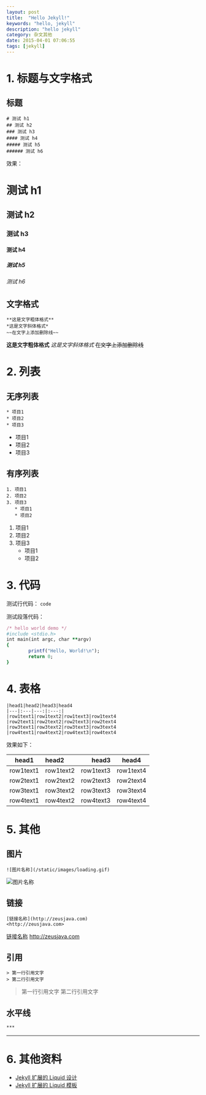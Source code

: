```yaml
---
layout: post
title:  "Hello Jekyll!"
keywords: "hello, jekyll"
description: "hello jekyll"
category: 杂文其他
date: 2015-04-01 07:06:55
tags: [jekyll]
---
```


# 1. 标题与文字格式

## 标题

```
# 测试 h1
## 测试 h2
### 测试 h3
#### 测试 h4
##### 测试 h5
###### 测试 h6
```

效果：

# 测试 h1
## 测试 h2
### 测试 h3
#### 测试 h4
##### 测试 h5
###### 测试 h6

## 文字格式

```
**这是文字粗体格式**
*这是文字斜体格式*
~~在文字上添加删除线~~
```

**这是文字粗体格式**
*这是文字斜体格式*
~~在文字上添加删除线~~

# 2. 列表

## 无序列表

```
* 项目1
* 项目2
* 项目3
```

* 项目1
* 项目2
* 项目3

## 有序列表

```
1. 项目1
2. 项目2
3. 项目3
   * 项目1
   * 项目2
```

1. 项目1
2. 项目2
3. 项目3
   * 项目1
   * 项目2

# 3. 代码

测试行代码： `code`

测试段落代码：

```ruby
/* hello world demo */
#include <stdio.h>
int main(int argc, char **argv)
{
        printf("Hello, World!\n");
        return 0;
}
```

# 4. 表格

```
|head1|head2|head3|head4
|---|:---|---:|:---:|
|row1text1|row1text2|row1text3|row1text4
|row2text1|row2text2|row2text3|row2text4
|row3text1|row3text2|row3text3|row3text4
|row4text1|row4text2|row4text3|row4text4
```

效果如下：

|head1|head2|head3|head4
|---|:---|---:|:---:|
|row1text1|row1text2|row1text3|row1text4
|row2text1|row2text2|row2text3|row2text4
|row3text1|row3text2|row3text3|row3text4
|row4text1|row4text2|row4text3|row4text4

# 5. 其他

## 图片

```
![图片名称](/static/images/loading.gif)
```

![图片名称](/static/images/loading.gif)

## 链接

```
[链接名称](http://zeusjava.com)
<http://zeusjava.com>
```

[链接名称](http://zeusjava.com)
<http://zeusjava.com>

## 引用

```
> 第一行引用文字
> 第二行引用文字
```

> 第一行引用文字
> 第二行引用文字

## 水平线

```
***
```

***

# 6. 其他资料

- [Jekyll 扩展的 Liquid 设计](http://havee.me/internet/2013-11/jekyll-liquid-designers.html)
- [Jekyll 扩展的 Liquid 模板](http://havee.me/internet/2013-07/jekyll-liquid-extensions.html)
